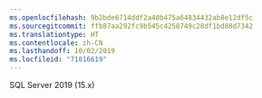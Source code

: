 ```yaml
---
ms.openlocfilehash: 9b2bde6714ddf2a40b475a64834432ab8e12df5c
ms.sourcegitcommit: ffb87aa292fc9b545c4258749c28df1bd88d7342
ms.translationtype: HT
ms.contentlocale: zh-CN
ms.lasthandoff: 10/02/2019
ms.locfileid: "71816619"
---
```

SQL Server 2019 (15.x)